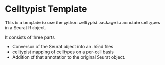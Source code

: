 # Celltypist Template
This is a template to use the python celltypist package to annotate celltypes in a Seurat R object. 

It consists of three parts
* Converson of the Seurat object into an .h5ad files
* celltypist mapping of celltypes on a per-cell basis
* Addition of that annotation to the original Seurat object. 
